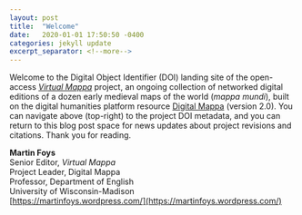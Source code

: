 ```yaml
---
layout: post
title:  "Welcome"
date:   2020-01-01 17:50:50 -0400
categories: jekyll update
excerpt_separator: <!--more-->
---
```

Welcome to the Digital Object Identifier (DOI) landing site of the open-access [<i>Virtual Mappa</i>](https://sims2.digitalmappa.org/36) project, an ongoing collection of networked digital editions of a dozen early medieval maps of the world (<i>mappa mundi</i>), built on the digital humanities platform resource [Digital Mappa](https://www.digitalmappa.org) (version 2.0). You can navigate above (top-right) to the project DOI metadata, and you can return to this blog post space for news updates about project revisions and citations. Thank you for reading.

<b>Martin Foys</b><br/>
Senior Editor, <i>Virtual Mappa</i><br/>
Project Leader, Digital Mappa<br/>
Professor, Department of English<br/>
University of Wisconsin-Madison<br/>
[https://martinfoys.wordpress.com/](https://martinfoys.wordpress.com/)
<!--more-->

